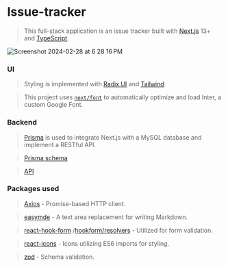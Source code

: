 # Issue-tracker

> This full-stack application is an issue tracker built with [Next.js](https://nextjs.org/) 13+ and [TypeScript](https://www.typescriptlang.org/).

![Screenshot 2024-02-28 at 6 28 16 PM](https://github.com/EddyKaggia/issue-tracker/assets/79530586/c144b1c6-01fa-47e3-80a4-cb0bfa9a6b33)

### UI

> Styling is implemented with [Radix UI](https://www.radix-ui.com/) and [Tailwind](https://tailwindcss.com/).

> This project uses [`next/font`](https://nextjs.org/docs/basic-features/font-optimization) to automatically optimize and load Inter, a custom Google Font.

### Backend

> [Prisma](https://www.prisma.io/docs/getting-started) is used to integrate Next.js with a MySQL database and implement a RESTful API.

> [Prisma schema](prisma/schema.prisma)

> [API](app/api/issues/route.ts)

### Packages used

> [Axios](https://axios-http.com/docs/intro) - Promise-based HTTP client.

> [easymde](https://www.npmjs.com/package/easymde/v/next) - A text area replacement for writing Markdown.

> [react-hook-form](https://www.npmjs.com/package/react-hook-form) /[hookform/resolvers](https://www.npmjs.com/package/@hookform/resolvers) - Utilized for form validation.

> [react-icons](https://react-icons.github.io/react-icons/) - Icons utilizing ES6 imports for styling.

> [zod](https://www.npmjs.com/package/zod) - Schema validation.
